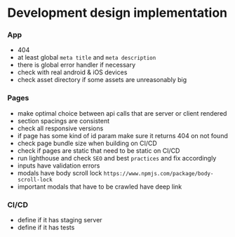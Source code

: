# Development design implementation

### App
- 404
- at least global `meta title` and `meta description`
- there is global error handler if necessary
- check with real android & iOS devices
- check asset directory if some assets are unreasonably big

### Pages
- make optimal choice between api calls that are server or client rendered
- section spacings are consistent
- check all responsive versions
- if page has some kind of id param make sure it returns 404 on not found
- check page bundle size when building on CI/CD
- check if pages are static that need to be static on CI/CD
- run lighthouse and check `SEO` and best `practices` and fix accordingly
- inputs have validation errors
- modals have body scroll lock `https://www.npmjs.com/package/body-scroll-lock`
- important modals that have to be crawled have deep link

### CI/CD
- define if it has staging server
- define if it has tests

